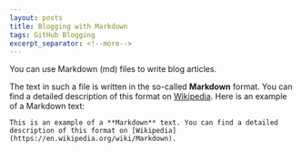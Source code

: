 ```yaml
---
layout: posts
title: Blogging with Markdown
tags: GitHub Blogging
excerpt_separator: <!--more-->
---
```


You can use Markdown (md) files to write blog articles.

<!--more-->

 The text in such a file is written in the so-called **Markdown** format. You can find a detailed description of this format on [Wikipedia](https://en.wikipedia.org/wiki/Markdown). Here is an example of a Markdown text:

```
This is an example of a **Markdown** text. You can find a detailed description of this format on [Wikipedia](https://en.wikipedia.org/wiki/Markdown).
```

